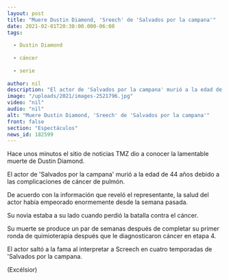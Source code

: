 ```yaml
---
layout: post
title: "Muere Dustin Diamond, 'Sreech' de 'Salvados por la campana'"
date: 2021-02-01T20:38:00.000-06:00
tags:
  
  - Dustin Diamond
  
  - cáncer
  
  - serie
  
author: nil
description: "El actor de 'Salvados por la campana' murió a la edad de 44 años debido a las complicaciones de cáncer de pulmón"
image: "/uploads/2021/images-2521796.jpg"
video: "nil"
audio: "nil"
alt: "Muere Dustin Diamond, 'Sreech' de 'Salvados por la campana'"
front: false
section: "Espectáculos"
news_id: 182599
---
```


Hace unos minutos el sitio de noticias TMZ dio a conocer la lamentable muerte de Dustin Diamond.

El actor de 'Salvados por la campana' murió a la edad de 44 años debido a las complicaciones de cáncer de pulmón. 

De acuerdo con la información que reveló el representante, la salud del actor había empeorado enormemente desde la semana pasada.

Su novia estaba a su lado cuando perdió la batalla contra el cáncer.

Su muerte se produce un par de semanas después de completar su primer ronda de quimioterapia después que le diagnosticaron cáncer en etapa 4. 

El actor saltó a la fama al interpretar a Screech en cuatro temporadas de 'Salvados por la campana.

(Excélsior) 

